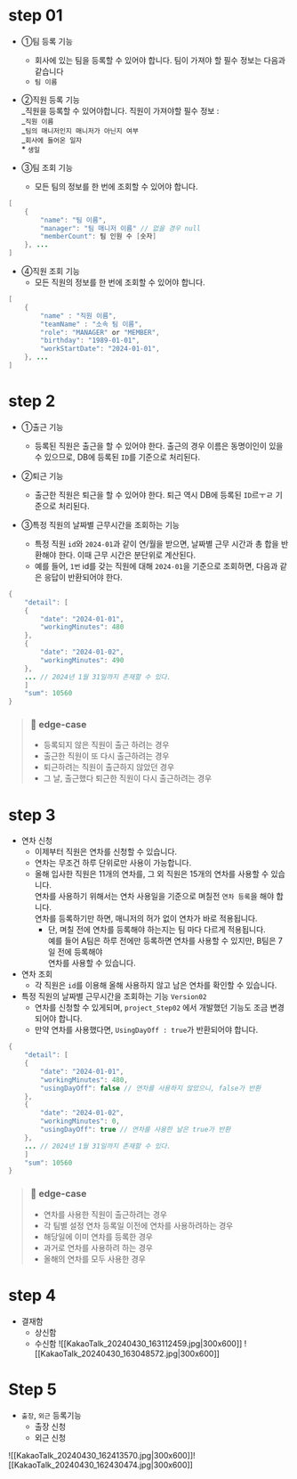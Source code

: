 # step 01
- ①팀 등록 기능
    
    - 회사에 있는 팀을 등록할 수 있어야 합니다. 팀이 가져야 할 필수 정보는 다음과 같습니다
    - `팀 이름`
    
      
    
- ②직원 등록 기능  
    _직원을 등록할 수 있어야합니다. 직원이 가져야할 필수 정보 :  
    _`직원 이름`  
    _`팀의 매니저인지 매니저가 아닌지 여부`  
    _`회사에 들어온 일자`  
    * `생일`  
      
    
- ③팀 조회 기능  
    * 모든 팀의 정보를 한 번에 조회할 수 있어야 합니다.

```java
[
	{
		"name": "팀 이름",
		"manager": "팀 매니저 이름" // 없을 경우 null
		"memberCount": 팀 인원 수 [숫자]
	}, ...
]
```

- ④직원 조회 기능  
    * 모든 직원의 정보를 한 번에 조회할 수 있어야 합니다.

```java
[
	{
		"name" : "직원 이름",
		"teamName" : "소속 팀 이름",
		"role": "MANAGER" or "MEMBER",
		"birthday": "1989-01-01",
		"workStartDate": "2024-01-01",
	}, ... 
]
```


# step 2

- ①출근 기능
    - 등록된 직원은 출근을 할 수 있어야 한다. 출근의 경우 이름은 동명이인이 있을 수 있으므로, DB에 등록된 `ID`를 기준으로 처리된다.  
          
        
- ②퇴근 기능
    - 출근한 직원은 퇴근을 할 수 있어야 한다. 퇴근 역시 DB에 등록된 `ID`르ㅜㄹ 기준으로 처리된다.  
          
        
- ③특정 직원의 날짜별 근무시간을 조회하는 기능
    - 특정 직원 `id`와 `2024-01`과 같이 연/월을 받으면, 날짜별 근무 시간과 총 합을 반환해야 한다. 이때 근무 시간은 분단위로 계산된다.
    - 예를 들어, `1번` id를 갖는 직원에 대해 `2024-01`을 기준으로 조회하면, 다음과 같은 응답이 반환되어야 한다.

```java
{
	"detail": [
	{
		"date": "2024-01-01",
		"workingMinutes": 480
	},
	{
		"date": "2024-01-02",
		"workingMinutes": 490
	},
	... // 2024년 1월 31일까지 존재할 수 있다.
	]
	"sum": 10560
}
```

> ### 📌 **edge-case**
> 
> - 등록되지 않은 직원이 출근 하려는 경우
> - 출근한 직원이 또 다시 출근하려는 경우
> - 퇴근하려는 직원이 출근하지 않았던 경우
> - 그 날, 출근했다 퇴근한 직원이 다시 출근하려는 경우

# step 3
- 연차 신청
    - 이제부터 직원은 연차를 신청할 수 있습니다.
    - 연차는 무조건 하루 단위로만 사용이 가능합니다.
    - 올해 입사한 직원은 11개의 연차를, 그 외 직원은 15개의 연차를 사용할 수 있습니다.  
        연차를 사용하기 위해서는 연차 사용일을 기준으로 며칠전 `연차 등록`을 해야 합니다.  
        연차를 등록하기만 하면, 매니저의 허가 없이 연차가 바로 적용됩니다.
        - 단, 며칠 전에 연차를 등록해야 하는지는 팀 마다 다르게 적용됩니다.  
            예를 들어 A팀은 하루 전에만 등록하면 연차를 사용할 수 있지만, B팀은 7일 전에 등록해야  
            연차를 사용할 수 있습니다.
- 연차 조회
    - 각 직원은 `id`를 이용해 올해 사용하지 않고 남은 연차를 확인할 수 있습니다.
- 특정 직원의 날짜별 근무시간을 조회하는 기능 `Version02`
    - 연차를 신청할 수 있게되며, `project_Step02` 에서 개발했던 기능도 조금 변경되어야 합니다.
    - 만약 연차를 사용했다면, `UsingDayOff : true`가 반환되어야 합니다.

```java
{
	"detail": [
	{
		"date": "2024-01-01",
		"workingMinutes": 480,
        "usingDayOff": false // 연차를 사용하지 않았으니, false가 반환
	},
	{
		"date": "2024-01-02",
		"workingMinutes": 0,
        "usingDayOff": true // 연차를 사용한 날은 true가 반환
	},
	... // 2024년 1월 31일까지 존재할 수 있다.
	]
	"sum": 10560
}
```

> ### 📌 edge-case
> 
> - 연차를 사용한 직원이 출근하려는 경우
> - 각 팀별 설정 연차 등록일 이전에 연차를 사용하려하는 경우
> - 해당일에 이미 연차를 등록한 경우
> - 과거로 연차를 사용하려 하는 경우
> - 올해의 연차를 모두 사용한 경우

# step 4
* 결재함 
	* 상신함
	* 수신함
![[KakaoTalk_20240430_163112459.jpg|300x600]] ![[KakaoTalk_20240430_163048572.jpg|300x600]]

# Step 5 
* `출장`, `외근` 등록기능
	* 출장 신청
	* 외근 신청
	
![[KakaoTalk_20240430_162413570.jpg|300x600]]![[KakaoTalk_20240430_162430474.jpg|300x600]]